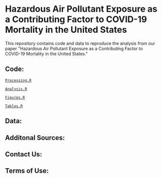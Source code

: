 # Hazardous Air Pollutant Exposure as a Contributing Factor to COVID-19 Mortality in the United States

This repository contains code and data to reproduce the analysis from our paper "Hazardous Air Pollutant Exposure as a Contributing Factor to COVID-19 Mortality in the United States."

## Code:

[`Processing.R`](https://github.com/lylla318/covid19-haps/blob/master/Processing.R)

[`Analysis.R`](https://github.com/lylla318/covid19-haps/blob/master/Analysis.R)

[`Figures.R`](https://github.com/lylla318/covid19-haps/blob/master/Figures.R)

[`Tables.R`](https://github.com/lylla318/covid19-haps/blob/master/Tables.R)

## Data:

## Additonal Sources:

## Contact Us:

## Terms of Use:
